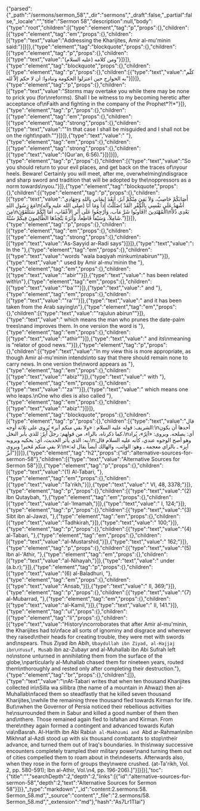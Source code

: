 {"parsed":{"_path":"/sermons/sermon_58","_dir":"sermons","_draft":false,"_partial":false,"_locale":"","title":"Sermon 58","description":null,"body":{"type":"root","children":[{"type":"element","tag":"p","props":{},"children":[{"type":"element","tag":"em","props":{},"children":[{"type":"text","value":"Addressing the Kharijites, Amir al-mu'minin said:"}]}]},{"type":"element","tag":"blockquote","props":{},"children":[{"type":"element","tag":"p","props":{},"children":[{"type":"text","value":"ومن كلامه (عليه السلام)"}]}]},{"type":"element","tag":"blockquote","props":{},"children":[{"type":"element","tag":"p","props":{},"children":[{"type":"text","value":"كلّم به الخوارج حين اعتزلوا الحكومة وتنادوا: أن لا حكم إلاّ لله"}]}]},{"type":"element","tag":"p","props":{},"children":[{"type":"text","value":"Storms may overtake you while there may be none to prick you (for\nreforms). Shall I be witness to my becoming heretic after acceptance of\nFaith and fighting in the company of the Prophet*?!*"}]},{"type":"element","tag":"p","props":{},"children":[{"type":"element","tag":"em","props":{},"children":[{"type":"element","tag":"strong","props":{},"children":[{"type":"text","value":"\"In that case I shall be misguided and I shall not be on the right\npath.\""}]}]},{"type":"text","value":" "},{"type":"element","tag":"em","props":{},"children":[{"type":"element","tag":"strong","props":{},"children":[{"type":"text","value":"(Qur'an, 6:56)."}]}]}]},{"type":"element","tag":"p","props":{},"children":[{"type":"text","value":"So you should return to your evil places, and get back on the traces of\nyour heels. Beware! Certainly you will meet, after me, overwhelming\ndisgrace and sharp sword and tradition that will be adopted by the\noppressors as a norm towards\nyou."}]},{"type":"element","tag":"blockquote","props":{},"children":[{"type":"element","tag":"p","props":{},"children":[{"type":"text","value":"أَصَابَكُمْ حَاصِبٌ، وَلاَ بَقِيَ مِنْكُمْ آبرٌ، أَبَعْدَ إِيمَاني بِاللهِ وَجِهَادِي مَعَ رَسُولِ اللهِ\n(صلى الله عليه وآله) أَشْهَدُ عَلَى نَفْسِي بِالْكُفْرِ !لَقَدْ )ضَلَلْتُ إِذاً وَمَا أَنَا مِنَ\nالْمُهْتَدِينَ !(فَأُوبُوا شَرَّ مَآب، وَارْجِعُوا عَلَى أَثَرِ الاْعْقَابِ، أَمَا إِنَّكُمْ سَتَلْقَوْنَ\nبَعْدِي ذُلاًّ شَامِلاً، وَسَيْفاً قَاطِعاً، وَأَثَرَةً يَتَّخِذُهَا الظَّالِمونَ فِيكُمْ سُنَّةً."}]}]},{"type":"element","tag":"p","props":{},"children":[{"type":"element","tag":"em","props":{},"children":[{"type":"element","tag":"strong","props":{},"children":[{"type":"text","value":"As-Sayyid ar-Radi says"}]}]},{"type":"text","value":"**:** In the "},{"type":"element","tag":"em","props":{},"children":[{"type":"text","value":"words \"wala baqiyah minkum\nabirun\""}]},{"type":"text","value":" used by Amir al-mu'minin the "},{"type":"element","tag":"em","props":{},"children":[{"type":"text","value":"\"abir\""}]},{"type":"text","value":" has been related with\n"},{"type":"element","tag":"em","props":{},"children":[{"type":"text","value":"\"ba'\""}]},{"type":"text","value":" and "},{"type":"element","tag":"em","props":{},"children":[{"type":"text","value":"\"ra'\""}]},{"type":"text","value":" and it has been taken from the Arab saying\n"},{"type":"element","tag":"em","props":{},"children":[{"type":"text","value":"\"rajulun abirun\""}]},{"type":"text","value":" which means the man who prunes the date-palm trees\nand improves them. In one version the word is "},{"type":"element","tag":"em","props":{},"children":[{"type":"text","value":"\"athir\""}]},{"type":"text","value":" and its\nmeaning is \"relator of good news.\""}]},{"type":"element","tag":"p","props":{},"children":[{"type":"text","value":"In my view this is more appropriate, as though Amir al-mu'minin intends\nto say that there should remain none to carry news. In one version the\nword appears as "},{"type":"element","tag":"em","props":{},"children":[{"type":"text","value":"\"abiz\""}]},{"type":"text","value":" with "},{"type":"element","tag":"em","props":{},"children":[{"type":"text","value":"\"za'\""}]},{"type":"text","value":" which means one who leaps.\nOne who dies is also called "},{"type":"element","tag":"em","props":{},"children":[{"type":"text","value":"\"abiz\"."}]}]},{"type":"element","tag":"blockquote","props":{},"children":[{"type":"element","tag":"p","props":{},"children":[{"type":"text","value":"قال الشريف: قوله عليه السلام : «ولا بقي منكم آبر» يُروى على ثلاثة أوجه:\nأحدها أن يكون كما ذكرناه، بالراء، من قولهم: رجلٌ آبِرٌ: للذي يأبر النخل،\nأي: يصلحه. ويروى: «آثِرٌ»، يُراد به: الذي يأثر الحديث، أي: يحكيه ويرويه،\nوهو أصح الوجوه عندي، كأنه عليه السلام قال: لا بقي منكم مُخبر! ويروى:\n«آبِز» ـ بالزاي معجمة ـ وهو: الواثب، والهالك أيضاً يقال له: آبزٌ"}]}]},{"type":"element","tag":"h2","props":{"id":"alternative-sources-for-sermon-58"},"children":[{"type":"text","value":"Alternative Sources for Sermon 58"}]},{"type":"element","tag":"p","props":{},"children":[{"type":"text","value":"(1) Al-Tabari, "},{"type":"element","tag":"em","props":{},"children":[{"type":"text","value":"Ta'rikh,"}]},{"type":"text","value":" VI, 48, 3378;"}]},{"type":"element","tag":"p","props":{},"children":[{"type":"text","value":"(2) Ibn Qutaybah, "},{"type":"element","tag":"em","props":{},"children":[{"type":"text","value":"al-'Imamah,"}]},{"type":"text","value":" I, 124;"}]},{"type":"element","tag":"p","props":{},"children":[{"type":"text","value":"(3) Sibt ibn al-Jawzi, "},{"type":"element","tag":"em","props":{},"children":[{"type":"text","value":"Tadhkirah,"}]},{"type":"text","value":" 100;"}]},{"type":"element","tag":"p","props":{},"children":[{"type":"text","value":"(4) al-Tabari, "},{"type":"element","tag":"em","props":{},"children":[{"type":"text","value":"al-Mustarshid,"}]},{"type":"text","value":" 162;"}]},{"type":"element","tag":"p","props":{},"children":[{"type":"text","value":"(5) Ibn al-'Athir, "},{"type":"element","tag":"em","props":{},"children":[{"type":"text","value":"al-Nihayah,"}]},{"type":"text","value":" under (a.b.r);"}]},{"type":"element","tag":"p","props":{},"children":[{"type":"text","value":"(6) al-Baladhuri, "},{"type":"element","tag":"em","props":{},"children":[{"type":"text","value":"Ansab,"}]},{"type":"text","value":" II, 369;"}]},{"type":"element","tag":"p","props":{},"children":[{"type":"text","value":"(7) al-Mubarrad, "},{"type":"element","tag":"em","props":{},"children":[{"type":"text","value":"al-Kamil,"}]},{"type":"text","value":" II, 141."}]},{"type":"element","tag":"ul","props":{},"children":[{"type":"element","tag":"li","props":{},"children":[{"type":"text","value":"History\ncorroborates that after Amir al-mu'minin, the Kharijites had to\nface all sorts of ignominy and disgrace and wherever they raised\ntheir heads for creating trouble, they were met with swords and\nspears. Thus Ziyad ibn Abih, `Ubaydullah ibn Ziyad, al-Hajjaj ibn\nYusuf, Mus`ab ibn az-Zubayr and al-Muhallab ibn Abi Sufrah left no\nstone unturned in annihilating them from the surface of the globe,\nparticularly al-Muhallab chased them for nineteen years, routed them\nthoroughly and rested only after completing their destruction."},{"type":"element","tag":"br","props":{},"children":[]},{"type":"text","value":"\nAt-Tabari writes that when ten thousand Kharijites collected in\nSilla wa sillibra (the name of a mountain in Ahwaz) then al-Muhallab\nfaced them so steadfastly that he killed seven thousand Kharijites,\nwhile the remaining three thousand fled towards Kirman for life. But\nwhen the Governor of Persia noticed their rebellious activities he\nsurrounded them in Sabur and killed a good number of them then and\nthere. Those remained again fled to Isfahan and Kirman. From there\nthey again formed a contingent and advanced towards Kufah via\nBasrah. Al-Harith ibn Abi Rabi`ah al-Makhzumi and `Abd ar-Rahman\nibn Mikhnaf al-Azdi stood up with six thousand combatants to stop\ntheir advance, and turned them out of Iraq's boundaries. In this\nway successive encounters completely trampled their military power\nand turning them out of cities compelled them to roam about in the\ndeserts. Afterwards also, when they rose in the form of groups they\nwere crushed. (at-Ta'rikh, Vol. 2, pp. 580-591); Ibn al-Athir, Vol.\n4, pp. 196-206).]"}]}]}],"toc":{"title":"","searchDepth":2,"depth":2,"links":[{"id":"alternative-sources-for-sermon-58","depth":2,"text":"Alternative Sources for Sermon 58"}]}},"_type":"markdown","_id":"content:2.sermons:58. Sermon_58.md","_source":"content","_file":"2.sermons/58. Sermon_58.md","_extension":"md"},"hash":"As7Lr1TIai"}